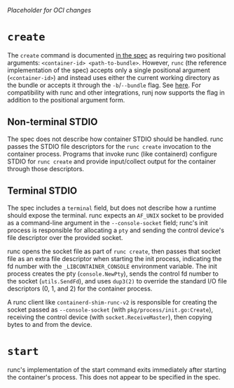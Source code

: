 *Placeholder for OCI changes*

# `create`

The `create` command is documented [in the
spec](https://github.com/opencontainers/runtime-spec/blob/master/runtime.md#create)
as requiring two positional arguments: `<container-id> <path-to-bundle>`.
However, `runc` (the reference implementation of the spec) accepts only a single
positional argument (`<container-id>`) and instead uses either the current
working directory as the bundle or accepts it through the `-b`/`--bundle` flag.
See [here](https://github.com/opencontainers/runc/blob/2cf8d240075dd322b9385100c9af4b149c973391/create.go#L12-L30).
For compatibility with runc and other integrations, runj now supports the flag
in addition to the positional argument form.

## Non-terminal STDIO

The spec does not describe how container STDIO should be handled.  runc passes
the STDIO file descriptors for the `runc create` invocation to the container
process.  Programs that invoke runc (like containerd) configure STDIO for `runc
create` and provide input/collect output for the container through those
descriptors.

## Terminal STDIO

The spec includes a `terminal` field, but does not describe how a runtime should
expose the terminal.  runc expects an `AF_UNIX` socket to be provided as a
command-line argument in the `--console-socket` field; runc's init process is
responsible for allocating a `pty` and sending the control device's file
descriptor over the provided socket.

runc opens the socket file as part of `runc create`, then passes that socket
file as an extra file descriptor when starting the init process, indicating the
fd number with the `_LIBCONTAINER_CONSOLE` environment variable.  The init
process creates the pty (`console.NewPty`),  sends the control fd number to the
socket (`utils.SendFd`), and uses `dup3(2)` to override the standard I/O file
descriptors (0, 1, and 2) for the container process.

A runc client like `containerd-shim-runc-v2` is responsible for creating the
socket passed as `--console-socket` (with `pkg/process/init.go:Create`),
receiving the control device (with `socket.ReceiveMaster`), then copying bytes
to and from the device.


# `start`

runc's implementation of the start command exits immediately after starting
the container's process.  This does not appear to be specified in the spec.
